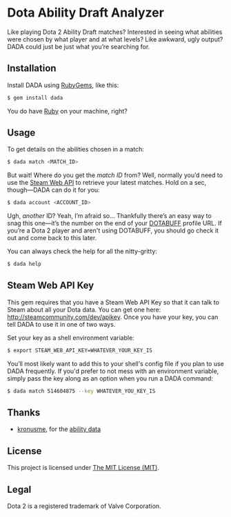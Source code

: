 Dota Ability Draft Analyzer
===========================

Like playing Dota 2 Ability Draft matches? Interested in seeing what abilities were chosen by what player and at what
levels? Like awkward, ugly output? DADA could just be just what you’re searching for.

Installation
------------

Install DADA using [RubyGems](http://rubygems.org/), like this:

````bash
$ gem install dada
````

You do have [Ruby](https://www.ruby-lang.org/) on your machine, right?

Usage
-----

To get details on the abilities chosen in a match:

```bash
$ dada match <MATCH_ID>
````

But wait! Where do you get the _match ID_ from? Well, normally you’d need
to use the [Steam Web API](http://wiki.teamfortress.com/wiki/WebAPI#Dota_2) to retrieve your latest matches. Hold on a sec, though—DADA can do it for you:

````bash
$ dada account <ACCOUNT_ID>
````

Ugh, _another_ ID? Yeah, I’m afraid so… Thankfully there’s an easy way to
snag this one—it’s the number on the end of your
[DOTABUFF](http://dotabuff.com/) profile URL. If you’re a Dota 2 player
and aren't using DOTABUFF, you should go check it out and come back to
this later.

You can always check the help for all the nitty-gritty:

````bash
$ dada help
````

Steam Web API Key
-----------------

This gem requires that you have a Steam Web API Key so that it can talk
to Steam about all your Dota data. You can get one here:
http://steamcommunity.com/dev/apikey. Once you have your key, you can
tell DADA to use it in one of two ways.

Set your key as a shell environment variable:

````bash
$ export STEAM_WEB_API_KEY=WHATEVER_YOUR_KEY_IS
````

You’ll most likely want to add this to your shell's config file if you plan to use DADA frequently. If you'd prefer to not mess with an environment variable, simply pass the key along as an option when you run a DADA command:

````bash
$ dada match 514604875 --key WHATEVER_YOU_KEY_IS
````

Thanks
------

- [kronusme](https://github.com/kronusme), for the [ability data](https://github.com/kronusme/dota2-api/blob/b2da25ba0c890e721d9bb6980b68b61988f75699/data/abilities.json)

License
-------

This project is licensed under [The MIT License (MIT)](http://opensource.org/licenses/MIT).

Legal
-----

Dota 2 is a registered trademark of Valve Corporation.
